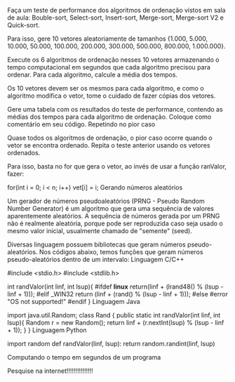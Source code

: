 Faça um teste de performance dos algoritmos de ordenação vistos em sala de aula: Bouble-sort, Select-sort, Insert-sort, Merge-sort, Merge-sort V2 e Quick-sort.

Para isso, gere 10 vetores aleatoriamente de tamanhos {1.000, 5.000, 10.000, 50.000, 100.000, 200.000, 300.000, 500.000, 800.000, 1.000.000}.

Execute os 6 algoritmos de ordenação nesses 10 vetores armazenando o tempo computacional em segundos que cada algoritmo precisou para ordenar. Para cada algoritmo, calcule a média dos tempos.

Os 10 vetores devem ser os mesmos para cada algoritmo, e como o algoritmo modifica o vetor, tome o cuidado de fazer cópias dos vetores.

Gere uma tabela com os resultados do teste de performance, contendo as médias dos tempos para cada algoritmo de ordenação. Coloque como comentário em seu código. 
Repetindo no pior caso

Quase todos os algoritmos de ordenação, o pior caso ocorre quando o vetor se encontra ordenado. Repita o teste anterior usando os vetores ordenados.

Para isso, basta no for que gera o vetor, ao invés de usar a função ranValor, fazer:

for(int i = 0; i < n; i++) vet[i] = i;
Gerando números aleatórios

Um gerador de números pseudoaleatórios (PRNG - Pseudo Random Number Generator) é um algoritmo que gera uma sequência de valores aparentemente aleatórios. A sequência de números gerada por um PRNG não é realmente aleatória, porque pode ser reproduzida caso seja usado o mesmo valor inicial, usualmente chamado de "semente" (seed). 

Diversas linguagem possuem bibliotecas que geram números pseudo-aleatórios. Nos códigos abaixo, temos funções que geram números pseudo-aleatórios dentro de um intervalo:
Linguagem C/C++

#include <stdio.h>
#include <stdlib.h>

int randValor(int linf, int lsup){
   #ifdef __linux__
          return(linf + (lrand48() % (lsup - linf + 1)));
   #elif _WIN32
          return (linf + (rand() % (lsup - linf + 1)));
   #else
         #error "OS not supported!"
   #endif
}
Linguagem Java

import java.util.Random;
class Rand {
     public static int randValor(int linf, int lsup){
         Random r = new Random();
         return linf + (r.nextInt(lsup) % (lsup - linf + 1));
     }
}
Linguagem Python

import random
def randValor(linf, lsup):
      return random.randint(linf, lsup)

Computando o tempo em segundos de um programa

Pesquise na internet!!!!!!!!!!!!!!!

